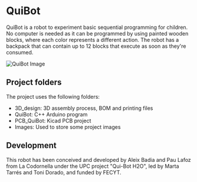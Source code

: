 # QuiBot

QuiBot is a robot to experiment basic sequential programming for children. No computer is needed as it can be programmed by using painted wooden blocks, where each color represents a different action. The robot has a backpack that can contain up to 12 blocks that execute as soon as they're consumed.

![QuiBot Image](./Images/DSC_4162.JPG)


## Project folders

The project uses the following folders:
 - 3D_design: 3D assembly process, BOM and printing files
 - QuiBot: C++ Arduino program
 - PCB_QuiBot: Kicad PCB project
 - Images: Used to store some project images


## Development

This robot has been conceived and developed by Aleix Badia and Pau Lafoz from La Codornella under the UPC project "Qui-Bot H2O", led by Marta Tarrés and Toni Dorado, and funded by FECYT.